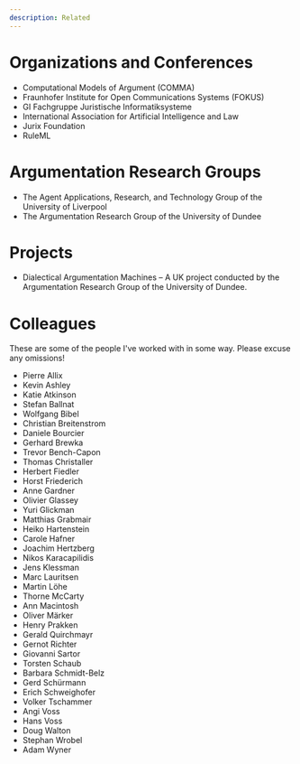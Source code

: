 ```yaml
---
description: Related
---
```


# Organizations and Conferences

- Computational Models of Argument (COMMA)
- Fraunhofer Institute for Open Communications Systems (FOKUS)
- GI Fachgruppe Juristische Informatiksysteme
- International Association for Artificial Intelligence and Law
- Jurix Foundation
- RuleML

# Argumentation Research Groups

- The Agent Applications, Research, and Technology Group of the
  University of Liverpool
- The Argumentation Research Group of the University of Dundee

# Projects

- Dialectical Argumentation Machines – A UK project conducted by the
  Argumentation Research Group of the University of Dundee.

# Colleagues

These are some of the people I've worked with in some way. Please
excuse any omissions!

- Pierre Allix
- Kevin Ashley
- Katie Atkinson
- Stefan Ballnat
- Wolfgang Bibel
- Christian Breitenstrom
- Daniele Bourcier
- Gerhard Brewka
- Trevor Bench-Capon
- Thomas Christaller
- Herbert Fiedler
- Horst Friederich
- Anne Gardner
- Olivier Glassey
- Yuri Glickman
- Matthias Grabmair
- Heiko Hartenstein
- Carole Hafner
- Joachim Hertzberg
- Nikos Karacapilidis
- Jens Klessman
- Marc Lauritsen
- Martin Löhe
- Thorne McCarty
- Ann Macintosh
- Oliver Märker
- Henry Prakken
- Gerald Quirchmayr
- Gernot Richter
- Giovanni Sartor
- Torsten Schaub
- Barbara Schmidt-Belz
- Gerd Schürmann
- Erich Schweighofer
- Volker Tschammer
- Angi Voss
- Hans Voss
- Doug Walton
- Stephan Wrobel
- Adam Wyner
